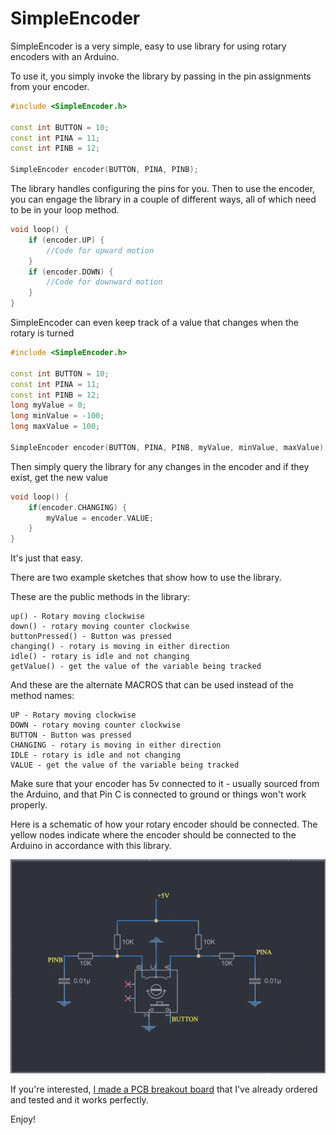 # SimpleEncoder

SimpleEncoder is a very simple, easy to use library for using rotary encoders with an Arduino.

To use it, you simply invoke the library by passing in the pin assignments from your encoder.

```c++
#include <SimpleEncoder.h>

const int BUTTON = 10;
const int PINA = 11;
const int PINB = 12;

SimpleEncoder encoder(BUTTON, PINA, PINB);
```

The library handles configuring the pins for you. Then to use the encoder, you can engage the library
in a couple of different ways, all of which need to be in your loop method.

```c++
void loop() {
    if (encoder.UP) {
        //Code for upward motion
    }
    if (encoder.DOWN) {
        //Code for downward motion
    }
}
```

SimpleEncoder can even keep track of a value that changes when the rotary is turned

```c++
#include <SimpleEncoder.h>

const int BUTTON = 10;
const int PINA = 11;
const int PINB = 12;
long myValue = 0;
long minValue = -100;
long maxValue = 100;

SimpleEncoder encoder(BUTTON, PINA, PINB, myValue, minValue, maxValue);
```

Then simply query the library for any changes in the encoder and if they exist, get the new value

```c++
void loop() {
    if(encoder.CHANGING) {
        myValue = encoder.VALUE;
    }
}
```

It's just that easy. 

There are two example sketches that show how to use the library.

These are the public methods in the library:

```
up() - Rotary moving clockwise
down() - rotary moving counter clockwise
buttonPressed() - Button was pressed
changing() - rotary is moving in either direction
idle() - rotary is idle and not changing
getValue() - get the value of the variable being tracked
```

And these are the alternate MACROS that can be used instead of the method names:

```
UP - Rotary moving clockwise
DOWN - rotary moving counter clockwise
BUTTON - Button was pressed
CHANGING - rotary is moving in either direction
IDLE - rotary is idle and not changing
VALUE - get the value of the variable being tracked
```

Make sure that your encoder has 5v connected to it - usually sourced from the Arduino, and that
Pin C is connected to ground or things won't work properly.

Here is a schematic of how your rotary encoder should be connected. The yellow nodes
indicate where the encoder should be connected to the Arduino in accordance
with this library. 

![Schematic](./img/Schematic1.png)

If you're interested, [I made a PCB breakout board](https://oshwlab.com/sims.mike/rotaryencoderbasic) that I've already ordered and tested and it works perfectly.


Enjoy!